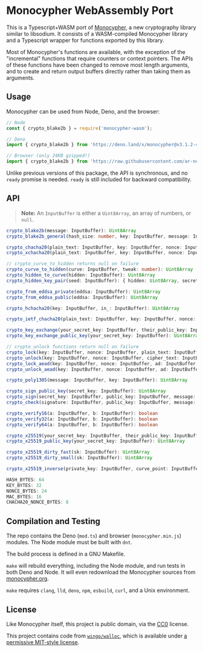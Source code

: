# Monocypher WebAssembly Port

This is a Typescript+WASM port of [Monocypher][monocypher], a new cryptography library similar to
libsodium. It consists of a WASM-compiled Monocypher library and a Typescript wrapper for functions
exported by this library.

Most of Monocypher's functions are available, with the exception of the "incremental" functions that
require counters or context pointers. The APIs of these functions have been changed to remove most
length arguments, and to create and return output buffers directly rather than taking them as
arguments.

## Usage

Monocypher can be used from Node, Deno, and the browser:

```javascript
// Node
const { crypto_blake2b } = require('monocypher-wasm');

// Deno
import { crypto_blake2b } from 'https://deno.land/x/monocypher@v3.1.2-4/mod.ts';

// Browser (only 24KB gzipped!)
import { crypto_blake2b } from 'https://raw.githubusercontent.com/ar-nelson/monocypher-wasm/v3.1.2-4/monocypher.min.js';
```

Unlike previous versions of this package, the API is synchronous, and no `ready` promise is needed.
`ready` is still included for backward compatibility.

## API

> **Note:** An `InputBuffer` is either a `Uint8Array`, an array of numbers, or `null`.

```typescript
crypto_blake2b(message: InputBuffer): Uint8Array
crypto_blake2b_general(hash_size: number, key: InputBuffer, message: InputBuffer): Uint8Array

crypto_chacha20(plain_text: InputBuffer, key: InputBuffer, nonce: InputBuffer): Uint8Array
crypto_xchacha20(plain_text: InputBuffer, key: InputBuffer, nonce: InputBuffer): Uint8Array

// crypto_curve_to_hidden returns null on failure
crypto_curve_to_hidden(curve: InputBuffer, tweak: number): Uint8Array | null
crypto_hidden_to_curve(hidden: InputBuffer): Uint8Array
crypto_hidden_key_pair(seed: InputBuffer): { hidden: Uint8Array, secret_key: Uint8Array }

crypto_from_eddsa_private(eddsa: InputBuffer): Uint8Array
crypto_from_eddsa_public(eddsa: InputBuffer): Uint8Array

crypto_hchacha20(key: InputBuffer, in_: InputBuffer): Uint8Array

crypto_ietf_chacha20(plain_text: InputBuffer, key: InputBuffer, nonce: InputBuffer): Uint8Array

crypto_key_exchange(your_secret_key: InputBuffer, their_public_key: InputBuffer): Uint8Array
crypto_key_exchange_public_key(your_secret_key: InputBuffer): Uint8Array

// crypto_unlock functions return null on failure
crypto_lock(key: InputBuffer, nonce: InputBuffer, plain_text: InputBuffer): Uint8Array
crypto_unlock(key: InputBuffer, nonce: InputBuffer, cipher_text: InputBuffer): Uint8Array | null
crypto_lock_aead(key: InputBuffer, nonce: InputBuffer, ad: InputBuffer, plain_text: InputBuffer): Uint8Array
crypto_unlock_aead(key: InputBuffer, nonce: InputBuffer, ad: InputBuffer, cipher_text: InputBuffer): Uint8Array | null

crypto_poly1305(message: InputBuffer, key: InputBuffer): Uint8Array

crypto_sign_public_key(secret_key: InputBuffer): Uint8Array
crypto_sign(secret_key: InputBuffer, public_key: InputBuffer, message: InputBuffer): Uint8Array
crypto_check(signature: InputBuffer, public_key: InputBuffer, message: InputBuffer): boolean

crypto_verify16(a: InputBuffer, b: InputBuffer): boolean
crypto_verify32(a: InputBuffer, b: InputBuffer): boolean
crypto_verify64(a: InputBuffer, b: InputBuffer): boolean

crypto_x25519(your_secret_key: InputBuffer, their_public_key: InputBuffer): Uint8Array
crypto_x25519_public_key(your_secret_key: InputBuffer): Uint8Array

crypto_x25519_dirty_fast(sk: InputBuffer): Uint8Array
crypto_x25519_dirty_small(sk: InputBuffer): Uint8Array

crypto_x25519_inverse(private_key: InputBuffer, curve_point: InputBuffer): Uint8Array

HASH_BYTES: 64
KEY_BYTES: 32
NONCE_BYTES: 24
MAC_BYTES: 16
CHACHA20_NONCE_BYTES: 8
```

## Compilation and Testing

The repo contains the Deno (`mod.ts`) and browser (`monocypher.min.js`) modules. The Node module
must be built with `dnt`.

The build process is defined in a GNU Makefile.

`make` will rebuild everything, including the Node module, and run tests in both Deno and Node. It
will even redownload the Monocypher sources from [monocypher.org][monocypher].

`make` requires `clang`, `lld`, `deno`, `npm`, `esbuild`, `curl`, and a Unix environment.

## License

Like Monocypher itself, this project is public domain, via the [CC0][cc0] license.

This project contains code from [`wingo/walloc`][walloc], which is available under
[a permissive MIT-style license][walloc-license].

[monocypher]: https://monocypher.org/
[cc0]: https://creativecommons.org/share-your-work/public-domain/cc0/
[walloc]: https://github.com/wingo/walloc
[walloc-license]: https://github.com/wingo/walloc/blob/a93409f5ebd49c875514c5fee30d3b151f7b0882/LICENSE.md
